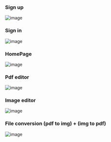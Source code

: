 <h3>Sign up</h3>

![image](https://github.com/ahmadkhalil-1/Online-Editing-Application/assets/131601921/77584855-215e-4a2e-a4ab-4cb8992baec9)

<h3>Sign in</h3>

![image](https://github.com/ahmadkhalil-1/Online-Editing-Application/assets/131601921/948f7b18-6948-4b35-99c5-c32580b3cebf)

<h3>HomePage</h3>

![image](https://github.com/ahmadkhalil-1/Online-Editing-Application/assets/131601921/45361439-7a4b-43df-8b18-1b828726f3b6)

<h3>Pdf editor</h3>

![image](https://github.com/ahmadkhalil-1/Online-Editing-Application/assets/131601921/a254d76e-82f1-4e85-bde3-c5dc9536328f)

<h3>Image editor</h3>

![image](https://github.com/ahmadkhalil-1/Online-Editing-Application/assets/131601921/bb26e26d-2f77-4b3a-81a5-23058a17ffcd)

<h3>File conversion (pdf to img) + (img to pdf)</h3> 

![image](https://github.com/ahmadkhalil-1/Online-Editing-Application/assets/131601921/ebebc5f1-3ee8-4f2b-afe8-998a5315f995)







